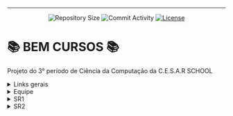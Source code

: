 <hr>
<p align="center">
  <img
    src="https://img.shields.io/github/repo-size/Fcc2187/BEM-Cursos-Preparatorios?style=flat"
    alt="Repository Size"
  />
  <img
    src="https://img.shields.io/github/commit-activity/t/Fcc2187/BEM-Cursos-Preparatorios?style=flat&logo=github"
    alt="Commit Activity"
  />
  <a href="LICENSE.md"
    ><img
      src="https://img.shields.io/github/license/Fcc2187/BEM-Cursos-Preparatorios"
      alt="License"
  /></a>
</p>

# 📚 BEM CURSOS 📚

  Projeto do 3° período de Ciência da Computação da C.E.S.A.R SCHOOL

<details>

<summary>Links gerais</summary>

## 🔗Links gerais🔗

   - Taiga: https://tree.taiga.io/project/lunnarayna-projetos-3-g7/kanban

   - Drive: https://drive.google.com/drive/folders/10igZ8D91lwwk_AQ_eP7iQGBiHVbE4AfC

   - Google sites: https://sites.google.com/cesar.school/grupo4p3/home

   - Slide Kick off: https://www.canva.com/design/DAGOTMJvnEc/kVCisq359MYWrGFf8jJj2Q/edit?utm_content=DAGOTMJvnEc&utm_campaign=designshare&utm_medium=link2&utm_source=sharebutton

   - Miro: https://miro.com/welcomeonboard/MFd0VFhWVVQxMzlzQTJmQUQ3UVJ5U1VEaE9kZDMwR29CaE5XUHJoTGNGQThhSmFjMEJGbTJRYTRPWEV6RFN3aXwzNDU4NzY0NTYyNzUxNTA5MzA5fDI=?share_link_id=300311518034

</details>

<details>

<summary>Equipe</summary>

## 👤Equipe👤

  - André Castro - alcms@cesar.school 📩
   
  - Caio Lima - clb@cesar.school 📩

  - Diego Vougan - dvss@cesar.school 📩
   
  - Felipe Caminha - fcc3@cesar.school 📩

  - José Braz - jbon@cesar.school 📩
   
  - Lucas Sukar - lfsw@cesar.school 📩

  - Luiza Nogueira - lnn@cesar.school 📩

  - Lunna Rayna - lrccov@cesar.school 📩

  - Marina Machado - mmaf@cesar.school 📩
    
  - Rodrigo Torres - rtmr@cesar.school 📩

</details>

<details>

<summary>SR1</summary>

</details>

<details>

<summary>SR2</summary>

</details>
